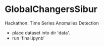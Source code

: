 # GlobalChangersSibur
Hackathon: Time Series Anomalies Detection

- place dataset into dir 'data'.
- run 'final.ipynb'

